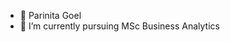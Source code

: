 - 👋 Parinita Goel
- 🌱 I’m currently pursuing MSc Business Analytics
<!---
parigoel2015/parigoel2015 is a ✨ special ✨ repository because its `README.md` (this file) appears on your GitHub profile.
You can click the Preview link to take a look at your changes.
--->
